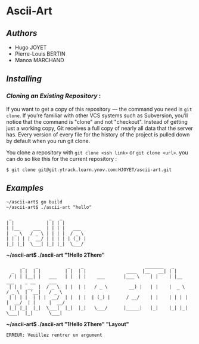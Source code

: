 # Ascii-Art

## *Authors*

* Hugo JOYET
* Pierre-Louis BERTIN
* Manoa MARCHAND

## *Installing*

### *Cloning an Existing Repository* : 
If you want to get a copy of this repository  — the command you need is `git clone`. If you’re familiar with other VCS systems such as Subversion, you’ll notice that the command is "clone" and not "checkout". Instead of getting just a working copy, Git receives a full copy of nearly all data that the server has. Every version of every file for the history of the project is pulled down by default when you run git clone.

You clone a repository with `git clone <ssh link>` or `git clone <url>`. you can do so like this for the current repository :

    $ git clone git@git.ytrack.learn.ynov.com:HJOYET/ascii-art.git
    
## *Examples*

```
~/ascii-art$ go build
~/ascii-art$ ./ascii-art "hello"
```
 ```
  _              _   _
 | |            | | | |
 | |__     ___  | | | |   ___
 |  _ \   / _ \ | | | |  / _ \
 | | | | |  __/ | | | | | (_) |
 |_| |_|  \___| |_| |_|  \___/
 ```
 
 **~/ascii-art$ ./ascii-art "1Hello 2There"**
```
      _    _           _    _                       _______   _
  _  | |  | |         | |  | |               ____  |__   __| | |
 / | | |__| |   ___   | |  | |    ___       |___ \    | |    | |__      ___    _ __     ___
 | | |  __  |  / _ \  | |  | |   / _ \        __) |   | |    |  _ \    / _ \  | '__|   / _ \
 | | | |  | | |  __/  | |  | |  | (_) |      / __/    | |    | | | |  |  __/  | |     |  __/
 |_| |_|  |_|  \___|  |_|  |_|   \___/      |_____|   |_|    |_| |_|   \___|  |_|      \___|
```

**~/ascii-art$ ./ascii-art "1Hello 2There" "Layout"**

```
ERREUR: Veuillez rentrer un argument
```